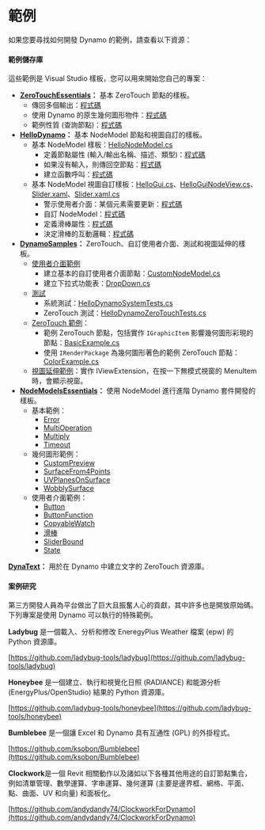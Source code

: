 # 範例

如果您要尋找如何開發 Dynamo 的範例，請查看以下資源：

#### 範例儲存庫 <a href="#sample-repositories" id="sample-repositories"></a>

這些範例是 Visual Studio 樣板，您可以用來開始您自己的專案：

* [**ZeroTouchEssentials**](https://github.com/DynamoDS/ZeroTouchEssentials)**：** 基本 ZeroTouch 節點的樣板。
  * 傳回多個輸出：[程式碼](https://github.com/teocomi/HelloDynamo/blob/6c5333d731d58043c12e84cd3244cdbafbe74934/HelloDynamo/HelloNodeModel/HelloNodeModel.cs#L15-L24)
  * 使用 Dynamo 的原生幾何圖形物件：[程式碼](https://github.com/DynamoDS/ZeroTouchEssentials/blob/9917fd8159afc9e7bdb2944c960155a496e0b2dc/ZeroTouchEssentials/ZeroTouchEssentials.cs#L86-L89)
  * 範例性質 (查詢節點)：[程式碼](https://github.com/DynamoDS/ZeroTouchEssentials/blob/9917fd8159afc9e7bdb2944c960155a496e0b2dc/ZeroTouchEssentials/ZeroTouchEssentials.cs#L48)
* [**HelloDynamo**](https://github.com/teocomi/HelloDynamo)**：** 基本 NodeModel 節點和視圖自訂的樣板。
  * 基本 NodeModel 樣板：[HelloNodeModel.cs](https://github.com/teocomi/HelloDynamo/blob/master/HelloDynamo/HelloNodeModel/HelloNodeModel.cs)
    * 定義節點屬性 (輸入/輸出名稱、描述、類型)：[程式碼](https://github.com/teocomi/HelloDynamo/blob/6c5333d731d58043c12e84cd3244cdbafbe74934/HelloDynamo/HelloNodeModel/HelloNodeModel.cs#L15)
    * 如果沒有輸入，則傳回空節點：[程式碼](https://github.com/teocomi/HelloDynamo/blob/6c5333d731d58043c12e84cd3244cdbafbe74934/HelloDynamo/HelloNodeModel/HelloNodeModel.cs#L34-L36)
    * 建立函數呼叫：[程式碼](https://github.com/teocomi/HelloDynamo/blob/6c5333d731d58043c12e84cd3244cdbafbe74934/HelloDynamo/HelloNodeModel/HelloNodeModel.cs#L39)
  * 基本 NodeModel 視圖自訂樣板：[HelloGui.cs](https://github.com/teocomi/HelloDynamo/blob/master/HelloDynamo/HelloNodeModel/HelloGui.cs)、[HelloGuiNodeView.cs](https://github.com/teocomi/HelloDynamo/blob/master/HelloDynamo/HelloNodeModel/HelloGuiNodeView.cs)、[Slider.xaml](https://github.com/teocomi/HelloDynamo/blob/master/HelloDynamo/HelloNodeModel/Slider.xaml)、[Slider.xaml.cs](https://github.com/teocomi/HelloDynamo/blob/master/HelloDynamo/HelloNodeModel/Slider.xaml.cs)
    * 警示使用者介面：某個元素需要更新：[程式碼](https://github.com/teocomi/HelloDynamo/blob/6c5333d731d58043c12e84cd3244cdbafbe74934/HelloDynamo/HelloNodeModel/HelloGui.cs#L27)
    * 自訂 NodeModel：[程式碼](https://github.com/teocomi/HelloDynamo/blob/6c5333d731d58043c12e84cd3244cdbafbe74934/HelloDynamo/HelloNodeModel/HelloGuiNodeView.cs#L11)
    * 定義滑棒屬性：[程式碼](https://github.com/teocomi/HelloDynamo/blob/6c5333d731d58043c12e84cd3244cdbafbe74934/HelloDynamo/HelloNodeModel/Slider.xaml#L10)
    * 決定滑棒的互動邏輯：[程式碼](https://github.com/teocomi/HelloDynamo/blob/master/HelloDynamo/HelloNodeModel/Slider.xaml.cs)
* [**DynamoSamples**](https://github.com/DynamoDS/DynamoSamples)**：** ZeroTouch、自訂使用者介面、測試和視圖延伸的樣板。
  * [使用者介面範例](https://github.com/DynamoDS/DynamoSamples/tree/master/src/SampleLibraryUI)
    * 建立基本的自訂使用者介面節點：[CustomNodeModel.cs](https://github.com/DynamoDS/DynamoSamples/blob/master/src/SampleLibraryUI/Examples/CustomNodeModel.cs)
    * 建立下拉式功能表：[DropDown.cs](https://github.com/DynamoDS/DynamoSamples/blob/master/src/SampleLibraryUI/Examples/DropDown.cs)
  * [測試](https://github.com/DynamoDS/DynamoSamples/tree/master/src/SampleLibraryTests)
    * 系統測試：[HelloDynamoSystemTests.cs](https://github.com/DynamoDS/DynamoSamples/blob/master/src/SampleLibraryTests/HelloDynamoSystemTests.cs)
    * ZeroTouch 測試：[HelloDynamoZeroTouchTests.cs](https://github.com/DynamoDS/DynamoSamples/blob/master/src/SampleLibraryTests/HelloDynamoZeroTouchTests.cs)
  * [ZeroTouch 範例](https://github.com/DynamoDS/DynamoSamples/tree/master/src/SampleLibraryZeroTouch/Examples)：
    * 範例 ZeroTouch 節點，包括實作 `IGraphicItem` 影響幾何圖形彩現的節點：[BasicExample.cs](https://github.com/DynamoDS/DynamoSamples/blob/master/src/SampleLibraryZeroTouch/Examples/BasicExample.cs)
    * 使用 `IRenderPackage` 為幾何圖形著色的範例 ZeroTouch 節點：[ColorExample.cs](https://github.com/DynamoDS/DynamoSamples/blob/master/src/SampleLibraryZeroTouch/Examples/ColorExample.cs)
  * [視圖延伸範例](https://github.com/DynamoDS/DynamoSamples/tree/master/src/SampleViewExtension)：實作 IViewExtension，在按一下無模式視窗的 MenuItem 時，會顯示視窗。
* [**NodeModelsEssentials**](https://github.com/nonoesp/DynamoNodeModelsEssentials)**：** 使用 NodeModel 進行進階 Dynamo 套件開發的樣板。
  * 基本範例：
    * [Error](https://github.com/nonoesp/DynamoNodeModelsEssentials/blob/master/src/Essentials/NodeModelsEssentials/EssentialsError.cs)
    * [MultiOperation](https://github.com/nonoesp/DynamoNodeModelsEssentials/blob/master/src/Essentials/NodeModelsEssentials/EssentialsMultiOperation.cs)
    * [Multiply](https://github.com/nonoesp/DynamoNodeModelsEssentials/blob/master/src/Essentials/NodeModelsEssentials/EssentialsMultiply.cs)
    * [Timeout](https://github.com/nonoesp/DynamoNodeModelsEssentials/blob/master/src/Essentials/NodeModelsEssentials/EssentialsTimeout.cs)
  * 幾何圖形範例：
    * [CustomPreview](https://github.com/nonoesp/DynamoNodeModelsEssentials/blob/master/src/Essentials/NodeModelsEssentials/GeometryCustomPreview.cs)
    * [SurfaceFrom4Points](https://github.com/nonoesp/DynamoNodeModelsEssentials/blob/master/src/Essentials/NodeModelsEssentials/GeometrySurfaceFrom4Points.cs)
    * [UVPlanesOnSurface](https://github.com/nonoesp/DynamoNodeModelsEssentials/blob/master/src/Essentials/NodeModelsEssentials/GeometryUVPlanesOnSurface.cs)
    * [WobblySurface](https://github.com/nonoesp/DynamoNodeModelsEssentials/blob/master/src/Essentials/NodeModelsEssentials/GeometryWobblySurface.cs)
  * 使用者介面範例：
    * [Button](https://github.com/nonoesp/DynamoNodeModelsEssentials/blob/master/src/Essentials/NodeModelsEssentials/UIButton.cs)
    * [ButtonFunction](https://github.com/nonoesp/DynamoNodeModelsEssentials/blob/master/src/Essentials/NodeModelsEssentials/UIButtonFunction.cs)
    * [CopyableWatch](https://github.com/nonoesp/DynamoNodeModelsEssentials/blob/master/src/Essentials/NodeModelsEssentials/UICopyableWatch.cs)
    * [滑棒](https://github.com/nonoesp/DynamoNodeModelsEssentials/blob/master/src/Essentials/NodeModelsEssentials/UISlider.cs)
    * [SliderBound](https://github.com/nonoesp/DynamoNodeModelsEssentials/blob/master/src/Essentials/NodeModelsEssentials/UISliderBound.cs)
    * [State](https://github.com/nonoesp/DynamoNodeModelsEssentials/blob/master/src/Essentials/NodeModelsEssentials/UIState.cs)

[**DynaText**](https://github.com/DynamoDS/DynamoText)**：** 用於在 Dynamo 中建立文字的 ZeroTouch 資源庫。

#### 案例研究 <a href="#case-studies" id="case-studies"></a>

第三方開發人員為平台做出了巨大且振奮人心的貢獻，其中許多也是開放原始碼。下列專案是使用 Dynamo 可以執行的特殊範例。

**Ladybug** 是一個載入、分析和修改 EneregyPlus Weather 檔案 (epw) 的 Python 資源庫。

[https://github.com/ladybug-tools/ladybug](https://github.com/ladybug-tools/ladybug)

**Honeybee** 是一個建立、執行和視覺化日照 (RADIANCE) 和能源分析 (EnergyPlus/OpenStudio) 結果的 Python 資源庫。

[https://github.com/ladybug-tools/honeybee](https://github.com/ladybug-tools/honeybee)

**Bumblebee** 是一個讓 Excel 和 Dynamo 具有互通性 (GPL) 的外掛程式。

[https://github.com/ksobon/Bumblebee](https://github.com/ksobon/Bumblebee)

**Clockwork**是一個 Revit 相關動作以及諸如以下各種其他用途的自訂節點集合，例如清單管理、數學運算、字串運算、幾何運算 (主要是邊界框、網格、平面、點、曲面、UV 和向量) 和面板化。

[https://github.com/andydandy74/ClockworkForDynamo](https://github.com/andydandy74/ClockworkForDynamo)
